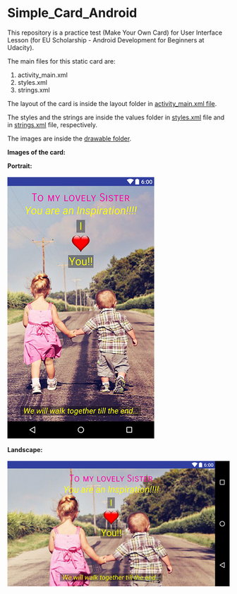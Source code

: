 # Simple_Card_Android

This repository is a practice test (Make Your Own Card) for User Interface Lesson (for EU Scholarship - Android Development for Beginners at Udacity).

The main files for this static card are: 
1) activity_main.xml
2) styles.xml
3) strings.xml

The layout of the card is inside the layout folder in <a href="https://github.com/KostasAnagnostou/Simple_Card_Android/blob/master/app/src/main/res/layout/activity_main.xml">activity_main.xml file</a>. 

The styles and the strings are inside the values folder in <a href="https://github.com/KostasAnagnostou/Simple_Card_Android/blob/master/app/src/main/res/values/styles.xml"> styles.xml</a> file and in <a href="https://github.com/KostasAnagnostou/Simple_Card_Android/blob/master/app/src/main/res/values/strings.xml"> strings.xml</a> file, respectively. 

The images are inside the <a href="https://github.com/KostasAnagnostou/Simple_Card_Android/tree/master/app/src/main/res/drawable"> drawable folder</a>. 

<strong>Images of the card:</strong>

<strong>Portrait:</strong><br><br>
![alt tag](https://github.com/KostasAnagnostou/Simple_Card_Android/blob/master/SisterCard2.png)

<strong>Landscape:</strong><br><br>
![alt tag](https://github.com/KostasAnagnostou/Simple_Card_Android/blob/master/SisterCard2LS.png)

